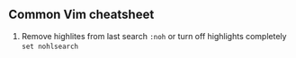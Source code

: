 
## Common Vim cheatsheet 

1. Remove highlites from last search 
`:noh`
or turn off highlights completely
`set nohlsearch`
